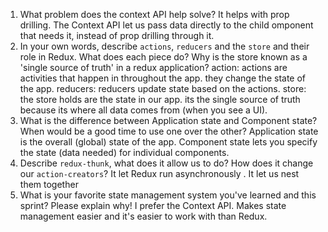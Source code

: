 1. What problem does the context API help solve?
It helps with prop drilling. The Context API let us pass data directly to the child omponent that needs it, instead of prop drilling through it.
1. In your own words, describe `actions`, `reducers` and the `store` and their role in Redux. What does each piece do? Why is the store known as a 'single source of truth' in a redux application?
action: actions are activities that happen in throughout the app. they change the state of the app.
reducers: reducers update state based on the actions.
store: the store holds are the state in our app. its the single source of truth because its where all data comes from (when you see a UI).
1. What is the difference between Application state and Component state? When would be a good time to use one over the other? 
Application state is the overall (global) state of the app. Component state lets you specify the state (data needed) for individual components.
1. Describe `redux-thunk`, what does it allow us to do? How does it change our `action-creators`?
It let Redux run asynchronously . It let us nest them together
1. What is your favorite state management system you've learned and this sprint? Please explain why!
I prefer the Context API. Makes state management easier and it's easier to work with than Redux. 